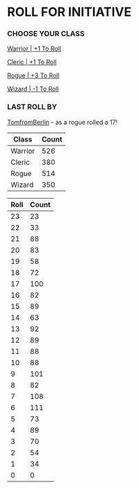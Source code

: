 # ROLL FOR INITIATIVE
### CHOOSE YOUR CLASS

[Warrior | +1 To Roll](https://github.com/benjaminsampica/benjaminsampica/issues/new?title=roll%7Cwarrior&body=Just+click+%27Submit+new+issue%27.)

[Cleric | +1 To Roll](https://github.com/benjaminsampica/benjaminsampica/issues/new?title=roll%7Ccleric&body=Just+click+%27Submit+new+issue%27.)

[Rogue | +3 To Roll](https://github.com/benjaminsampica/benjaminsampica/issues/new?title=roll%7Crogue&body=Just+click+%27Submit+new+issue%27.)

[Wizard | -1 To Roll](https://github.com/benjaminsampica/benjaminsampica/issues/new?title=roll%7Cwizard&body=Just+click+%27Submit+new+issue%27.)
### LAST ROLL BY
[TomfromBerlin](https://www.github.com/TomfromBerlin) - as a rogue rolled a 17!

|Class|Count|
|-|-|
|Warrior|526|
|Cleric|380|
|Rogue|514|
|Wizard|350|

|Roll|Count|
|-|-|
|23|23
|22|33
|21|88
|20|83
|19|58
|18|72
|17|100
|16|82
|15|89
|14|63
|13|92
|12|89
|11|88
|10|88
|9|101
|8|82
|7|108
|6|111
|5|73
|4|89
|3|70
|2|54
|1|34
|0|0
